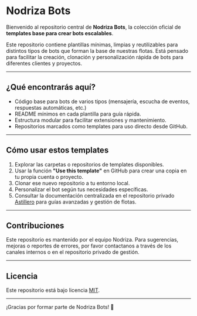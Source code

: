 # Nodriza Bots

Bienvenido al repositorio central de **Nodriza Bots**, la colección oficial de **templates base para crear bots escalables**.

Este repositorio contiene plantillas mínimas, limpias y reutilizables para distintos tipos de bots que forman la base de nuestras flotas. Está pensado para facilitar la creación, clonación y personalización rápida de bots para diferentes clientes y proyectos.

---

## ¿Qué encontrarás aquí?

- Código base para bots de varios tipos (mensajería, escucha de eventos, respuestas automáticas, etc.)
- README mínimos en cada plantilla para guía rápida.
- Estructura modular para facilitar extensiones y mantenimiento.
- Repositorios marcados como templates para uso directo desde GitHub.

---

## Cómo usar estos templates

1. Explorar las carpetas o repositorios de templates disponibles.
2. Usar la función **"Use this template"** en GitHub para crear una copia en tu propia cuenta o proyecto.
3. Clonar ese nuevo repositorio a tu entorno local.
4. Personalizar el bot según tus necesidades específicas.
5. Consultar la documentación centralizada en el repositorio privado [Astillero](https://github.com/astillero-espacial/astillero) para guías avanzadas y gestión de flotas.

---

## Contribuciones

Este repositorio es mantenido por el equipo Nodriza. Para sugerencias, mejoras o reportes de errores, por favor contactanos a través de los canales internos o en el repositorio privado de gestión.

---

## Licencia

Este repositorio está bajo licencia [MIT](LICENSE).

---

¡Gracias por formar parte de Nodriza Bots! 🚀
